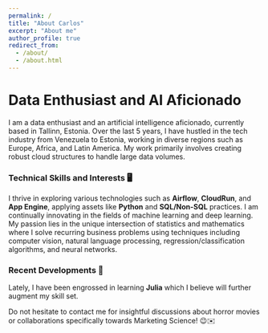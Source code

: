 ```yaml
---
permalink: /
title: "About Carlos"
excerpt: "About me"
author_profile: true
redirect_from: 
  - /about/
  - /about.html
---
```


# Data Enthusiast and AI Aficionado
I am a data enthusiast and an artificial intelligence aficionado, currently based in Tallinn, Estonia. Over the last 5 years, I have hustled in the tech industry from Venezuela to Estonia, working in diverse regions such as Europe, Africa, and Latin America. My work primarily involves creating robust cloud structures to handle large data volumes.

### Technical Skills and Interests 🖥️
I thrive in exploring various technologies such as **Airflow**, **CloudRun**, and **App Engine**, applying assets like **Python** and **SQL/Non-SQL** practices. I am continually innovating in the fields of machine learning and deep learning. My passion lies in the unique intersection of statistics and mathematics where I solve recurring business problems using techniques including computer vision, natural language processing, regression/classification algorithms, and neural networks.

### Recent Developments 🎯
Lately, I have been engrossed in learning **Julia** which I believe will further augment my skill set.

Do not hesitate to contact me for insightful discussions about horror movies or collaborations specifically towards Marketing Science! 😉✉️
